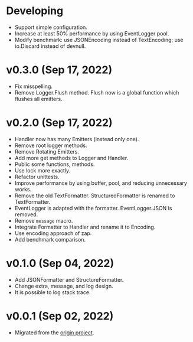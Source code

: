 # Developing

-   Support simple configuration.
-   Increase at least 50% performance by using EventLogger pool.
-   Modify benchmark: use JSONEncoding instead of TextEncoding; use io.Discard
    instead of devnull.

# v0.3.0 (Sep 17, 2022)

-   Fix misspelling.
-   Remove Logger.Flush method. Flush now is a global function which flushes all
    emitters.

# v0.2.0 (Sep 17, 2022)

-   Handler now has many Emitters (instead only one).
-   Remove root logger methods.
-   Remove Rotating Emitters.
-   Add more get methods to Logger and Handler.
-   Public some functions, methods.
-   Use lock more exactly.
-   Refactor unittests.
-   Improve performance by using buffer, pool, and reducing unnecessary works.
-   Remove the old TextFormatter. StructuredFormatter is renamed to
    TextFormatter.
-   EventLogger is adapted with the formatter. EventLogger.JSON is removed.
-   Remove `message` macro.
-   Integrate Formatter to Handler and rename it to Encoding.
-   Use encoding approach of zap.
-   Add benchmark comparison.

# v0.1.0 (Sep 04, 2022)

-   Add JSONFormatter and StructureFormatter.
-   Change extra, message, and log design.
-   It is possible to log stack trace.

# v0.0.1 (Sep 02, 2022)

-   Migrated from the [origin project](https://github.com/xybor/xyplatform).
